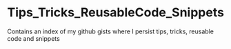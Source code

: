 # Tips_Tricks_ReusableCode_Snippets
 Contains an index of my github gists where I persist tips, tricks, reusable code and snippets
